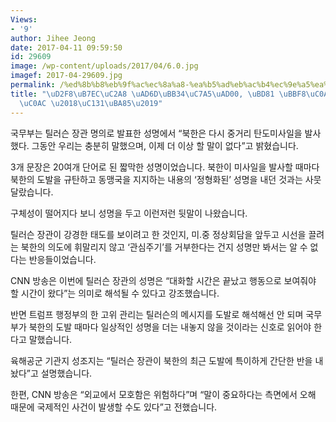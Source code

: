 ```yaml
---
Views:
- '9'
author: Jihee Jeong
date: 2017-04-11 09:59:50
id: 29609
image: /wp-content/uploads/2017/04/6.0.jpg
imagef: 2017-04-29609.jpg
permalink: /%ed%8b%b8%eb%9f%ac%ec%8a%a8-%ea%b5%ad%eb%ac%b4%ec%9e%a5%ea%b4%80-%eb%b6%81-%eb%af%b8%ec%82%ac%ec%9d%bc-%eb%b0%9c%ec%82%ac-%ec%84%b1%eb%aa%85/
title: "\uD2F8\uB7EC\uC2A8 \uAD6D\uBB34\uC7A5\uAD00, \uBD81 \uBBF8\uC0AC\uC77C \uBC1C\
  \uC0AC \u2018\uC131\uBA85\u2019"
---
```


국무부는 틸러슨 장관 명의로 발표한 성명에서 “북한은 다시 중거리 탄도미사일을 발사했다. 그동안 우리는 충분히 말했으며, 이제 더 이상 할 말이 없다”고 밝혔습니다.

3개 문장은 20여개 단어로 된 짧막한 성명이었습니다. 북한이 미사일을 발사할 때마다 북한의 도발을 규탄하고 동맹국을 지지하는 내용의 ‘정형화된’ 성명을 내던 것과는 사뭇달랐습니다.

구체성이 떨어지다 보니 성명을 두고 이런저런 뒷말이 나왔습니다.

틸러슨 장관이 강경한 태도를 보이려고 한 것인지, 미.중 정상회담을 앞두고 시선을 끌려는 북한의 의도에 휘말리지 않고 ‘관심주기’를 거부한다는 건지 성명만 봐서는 알 수 없다는 반응들이었습니다.

CNN 방송은 이번에 틸러슨 장관의 성명은 “대화할 시간은 끝났고 행동으로 보여줘야 할 시간이 왔다”는 의미로 해석될 수 있다고 강조했습니다.

반면 트럼프 행정부의 한 고위 관리는 틸러슨의 메시지를 도발로 해석해선 안 되며 국무부가 북한의 도발 때마다 일상적인 성명을 더는 내놓지 않을 것이라는 신호로 읽어야 한다고 말했습니다.

육해공군 기관지 성조지는 “틸러슨 장관이 북한의 최근 도발에 특이하게 간단한 반을 내놨다”고 설명했습니다.

한편, CNN 방송은 “외교에서 모호함은 위험하다”며 “말이 중요하다는 측면에서 오해 때문에 국제적인 사건이 발생할 수도 있다”고 전했습니다.